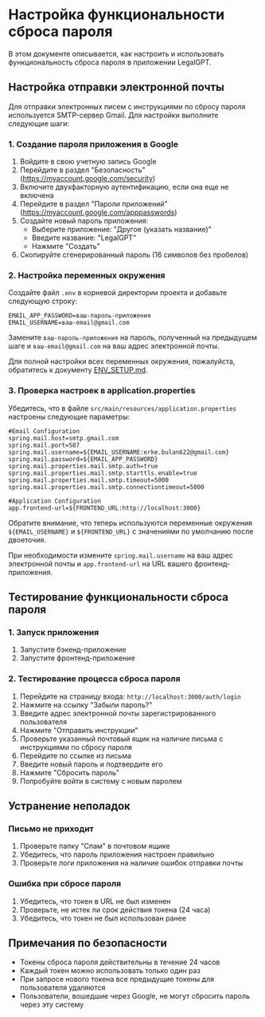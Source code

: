 # Настройка функциональности сброса пароля

В этом документе описывается, как настроить и использовать функциональность сброса пароля в приложении LegalGPT.

## Настройка отправки электронной почты

Для отправки электронных писем с инструкциями по сбросу пароля используется SMTP-сервер Gmail. Для настройки выполните следующие шаги:

### 1. Создание пароля приложения в Google

1. Войдите в свою учетную запись Google
2. Перейдите в раздел "Безопасность" (https://myaccount.google.com/security)
3. Включите двухфакторную аутентификацию, если она еще не включена
4. Перейдите в раздел "Пароли приложений" (https://myaccount.google.com/apppasswords)
5. Создайте новый пароль приложения:
   - Выберите приложение: "Другое (указать название)"
   - Введите название: "LegalGPT"
   - Нажмите "Создать"
6. Скопируйте сгенерированный пароль (16 символов без пробелов)

### 2. Настройка переменных окружения

Создайте файл `.env` в корневой директории проекта и добавьте следующую строку:

```
EMAIL_APP_PASSWORD=ваш-пароль-приложения
EMAIL_USERNAME=ваш-email@gmail.com
```

Замените `ваш-пароль-приложения` на пароль, полученный на предыдущем шаге и `ваш-email@gmail.com` на ваш адрес электронной почты.

Для полной настройки всех переменных окружения, пожалуйста, обратитесь к документу [ENV_SETUP.md](ENV_SETUP.md).

### 3. Проверка настроек в application.properties

Убедитесь, что в файле `src/main/resources/application.properties` настроены следующие параметры:

```properties
#Email Configuration
spring.mail.host=smtp.gmail.com
spring.mail.port=587
spring.mail.username=${EMAIL_USERNAME:erke.bulan622@gmail.com}
spring.mail.password=${EMAIL_APP_PASSWORD}
spring.mail.properties.mail.smtp.auth=true
spring.mail.properties.mail.smtp.starttls.enable=true
spring.mail.properties.mail.smtp.timeout=5000
spring.mail.properties.mail.smtp.connectiontimeout=5000

#Application Configuration
app.frontend-url=${FRONTEND_URL:http://localhost:3000}
```

Обратите внимание, что теперь используются переменные окружения `${EMAIL_USERNAME}` и `${FRONTEND_URL}` с значениями по умолчанию после двоеточия.

При необходимости измените `spring.mail.username` на ваш адрес электронной почты и `app.frontend-url` на URL вашего фронтенд-приложения.

## Тестирование функциональности сброса пароля

### 1. Запуск приложения

1. Запустите бэкенд-приложение
2. Запустите фронтенд-приложение

### 2. Тестирование процесса сброса пароля

1. Перейдите на страницу входа: `http://localhost:3000/auth/login`
2. Нажмите на ссылку "Забыли пароль?"
3. Введите адрес электронной почты зарегистрированного пользователя
4. Нажмите "Отправить инструкции"
5. Проверьте указанный почтовый ящик на наличие письма с инструкциями по сбросу пароля
6. Перейдите по ссылке из письма
7. Введите новый пароль и подтвердите его
8. Нажмите "Сбросить пароль"
9. Попробуйте войти в систему с новым паролем

## Устранение неполадок

### Письмо не приходит

1. Проверьте папку "Спам" в почтовом ящике
2. Убедитесь, что пароль приложения настроен правильно
3. Проверьте логи приложения на наличие ошибок отправки почты

### Ошибка при сбросе пароля

1. Убедитесь, что токен в URL не был изменен
2. Проверьте, не истек ли срок действия токена (24 часа)
3. Убедитесь, что токен не был использован ранее

## Примечания по безопасности

- Токены сброса пароля действительны в течение 24 часов
- Каждый токен можно использовать только один раз
- При запросе нового токена все предыдущие токены для пользователя удаляются
- Пользователи, вошедшие через Google, не могут сбросить пароль через эту систему
